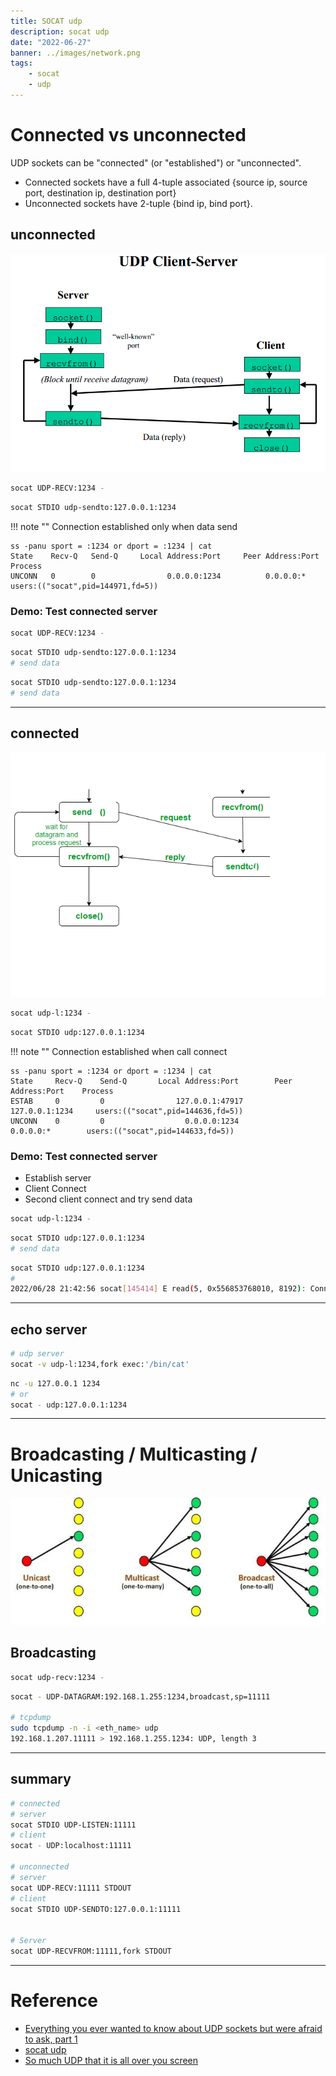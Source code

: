 ```yaml
---
title: SOCAT udp
description: socat udp
date: "2022-06-27"
banner: ../images/network.png
tags:
    - socat
    - udp
---
```


# Connected vs unconnected
UDP sockets can be "connected" (or "established") or "unconnected".  
- Connected sockets have a full 4-tuple associated {source ip, source port, destination ip, destination port}  
- Unconnected sockets have 2-tuple {bind ip, bind port}.

## unconnected
![](images/unconnected.png)

```bash title="server"
socat UDP-RECV:1234 -
```

```bash title="client"
socat STDIO udp-sendto:127.0.0.1:1234
```

!!! note ""
     Connection established only when data send
     
```
ss -panu sport = :1234 or dport = :1234 | cat
State    Recv-Q   Send-Q     Local Address:Port     Peer Address:Port  Process  
UNCONN   0        0                0.0.0.0:1234          0.0.0.0:*      users:(("socat",pid=144971,fd=5))

```

### Demo: Test connected server

```bash title="server"
socat UDP-RECV:1234 -
```

```bash title="client 1"
socat STDIO udp-sendto:127.0.0.1:1234
# send data

```

```bash title="client 2"
socat STDIO udp-sendto:127.0.0.1:1234
# send data
```

---

## connected

![](images/connected.png)

```bash title="server"
socat udp-l:1234 -
```

```bash title="client"
socat STDIO udp:127.0.0.1:1234
```

!!! note ""
     Connection established when call connect

```
ss -panu sport = :1234 or dport = :1234 | cat
State     Recv-Q    Send-Q       Local Address:Port        Peer Address:Port    Process                                                                         
ESTAB     0         0                127.0.0.1:47917          127.0.0.1:1234     users:(("socat",pid=144636,fd=5))                                              
UNCONN    0         0                  0.0.0.0:1234             0.0.0.0:*        users:(("socat",pid=144633,fd=5))  
```


### Demo: Test connected server
- Establish server
- Client Connect 
- Second client connect and try send data


```bash title="server"
socat udp-l:1234 -
```

```bash title="client 1"
socat STDIO udp:127.0.0.1:1234
# send data

```

```bash title="client 2"
socat STDIO udp:127.0.0.1:1234
#
2022/06/28 21:42:56 socat[145414] E read(5, 0x556853768010, 8192): Connection refused

```

---

## echo server

```bash title="terminal1 - server"
# udp server
socat -v udp-l:1234,fork exec:'/bin/cat'
```

```bash title="terminal1 - client"
nc -u 127.0.0.1 1234
# or
socat - udp:127.0.0.1:1234
```

---
# Broadcasting / Multicasting  / Unicasting

![](images/2022-06-28-21-57-53.png)


## Broadcasting
```bash title="server / listener"
socat udp-recv:1234 -
```

```bash title="client"
socat - UDP-DATAGRAM:192.168.1.255:1234,broadcast,sp=11111

# tcpdump
sudo tcpdump -n -i <eth_name> udp
192.168.1.207.11111 > 192.168.1.255.1234: UDP, length 3
```

---

## summary

```bash
# connected
# server
socat STDIO UDP-LISTEN:11111
# client
socat - UDP:localhost:11111

# unconnected
# server
socat UDP-RECV:11111 STDOUT
# client
socat STDIO UDP-SENDTO:127.0.0.1:11111


# Server
socat UDP-RECVFROM:11111,fork STDOUT
```


---

# Reference
- [Everything you ever wanted to know about UDP sockets but were afraid to ask, part 1](https://blog.cloudflare.com/everything-you-ever-wanted-to-know-about-udp-sockets-but-were-afraid-to-ask-part-1/)
- [socat udp](https://gist.githubusercontent.com/jdimpson/6ae2f91ec133da8453b0198f9be05bd5/raw/6284446358049f520fed9c98beec1b02a424fd3f/socatandudp.txt)
- [ So much UDP that it is all over you screen ](https://jdimpson.livejournal.com/6812.html)